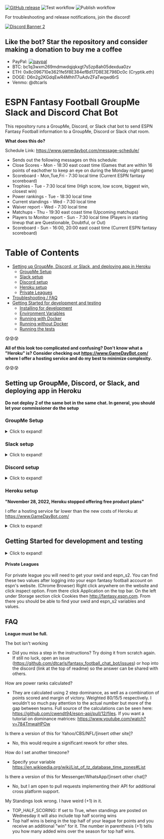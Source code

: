 [![GitHub release](https://img.shields.io/github/v/release/dtcarls/fantasy_football_chat_bot)](https://github.com/dtcarls/fantasy_football_chat_bot/releases/latest/)
![Test workflow](https://github.com/dtcarls/fantasy_football_chat_bot/actions/workflows/ci.yaml/badge.svg)
![Publish workflow](https://github.com/dtcarls/fantasy_football_chat_bot/actions/workflows/publish_image.yaml/badge.svg)

For troubleshooting and release notifications, join the discord!

[![Discord Banner 2](https://discordapp.com/api/guilds/878995504225218620/widget.png?style=banner2)](https://discord.gg/VFXSkcgjxh)

Like the bot? Star the repository and consider making a donation to buy me a coffee
------
* PayPal:
[![paypal](https://www.paypalobjects.com/en_US/i/btn/btn_donateCC_LG.gif)](https://www.paypal.com/cgi-bin/webscr?cmd=_donations&business=ZDLFECJVGG6RG&currency_code=USD&source=url)
* BTC: bc1q3wxm269mdmwdqjqkxgt7s5zp8ah05dexdua0zv
* ETH: 0x8c096710e3621fe5f8E384efBd17D8E3E798Dc0c (Cryptik.eth)
* DOGE: D6n2g2KGdqEwR4MhhT7uAdvZFaTwqwd6rS
* Venmo: @dtcarls

# ESPN Fantasy Football GroupMe Slack and Discord Chat Bot

This repository runs a GroupMe, Discord, or Slack chat bot to send ESPN Fantasy Football information to a GroupMe, Discord or Slack chat room.

**What does this do?**

Schedule Link: https://www.gamedaybot.com/message-schedule/
- Sends out the following messages on this schedule:
- Close Scores - Mon - 18:30 east coast time (Games that are within 16 points of eachother to keep an eye on during the Monday night game)
- Scoreboard - Mon,Tue,Fri - 7:30 local time (Current ESPN fantasy scoreboard)
- Trophies - Tue - 7:30 local time (High score, low score, biggest win, closest win)
- Power rankings - Tue - 18:30 local time
- Current standings - Wed - 7:30 local time
- Waiver report - Wed - 7:30 local time
- Matchups - Thu - 19:30 east coast time (Upcoming matchups)
- Players to Monitor report - Sun - 7:30 local time (Players in starting lineup that are Questionable, Doubtful, or Out)
- Scoreboard - Sun - 16:00, 20:00 east coast time (Current ESPN fantasy scoreboard)


Table of Contents
=================

  * [Setting up GroupMe, Discord, or Slack, and deploying app in Heroku](#setting-up-groupme-discord-or-slack-and-deploying-app-in-heroku)
     * [GroupMe Setup](#groupme-setup)
     * [Slack setup](#slack-setup)
     * [Discord setup](#discord-setup)
     * [Heroku setup](#heroku-setup)
     * [Private Leagues](#private-leagues)
  * [Troubleshooting / FAQ](#troubleshooting--faq)
  * [Getting Started for development and testing](#getting-started-for-development-and-testing)
     * [Installing for development](#installing-for-development)
     * [Environment Variables](#environment-variables)
     * [Running with Docker](#running-with-docker)
     * [Running without Docker](#running-without-docker)
     * [Running the tests](#running-the-tests)

:cold_sweat::cold_sweat::cold_sweat:

**All of this look too complicated and confusing? Don't know what a "Heroku" is? Consider checking out https://www.GameDayBot.com/ where I offer a hosting service and do my best to minimize complexity.**

:cold_sweat::cold_sweat::cold_sweat:
## Setting up GroupMe, Discord, or Slack, and deploying app in Heroku

**Do not deploy 2 of the same bot in the same chat. In general, you should let your commissioner do the setup**

### GroupMe Setup
<details>
  <summary>Click to expand!</summary>

Go to www.groupme.com and sign up or login

If you don't have one for your league already, create a new "Group Chat"

![](https://i.imgur.com/32ioDoZ.png)

Next we will setup the bot for GroupMe

Go to https://dev.groupme.com/session/new and login

Click "Create Bot"

![](https://i.imgur.com/TI1bpwE.png)

Create your bot. GroupMe does a good job explaining what each thing is.

![](https://i.imgur.com/DQUcuuI.png)

After you have created your bot you will see something similar to this. Click "Edit"

![](https://i.imgur.com/Z9vwKKt.png)

This page is important as you will need the "Bot ID" on this page.You can also send a test message with the text box to be sure it is connected to your chat room.
Side note: If you use the bot id depicted in the page you will spam an empty chat room so not worth the effort

![](https://i.imgur.com/k65EZFJ.png)
</details>

### Slack setup
<details>
  <summary>Click to expand!</summary>

Go to https://slack.com/signin and sign in to the workspace the bot will be in

If you don't have one for your league already, create a new League Channel

Next we will setup the bot for Slack

Go to https://api.slack.com/apps/new

Name the app, and choose the intended workspace from the dropdown.

Select the Incoming Webhooks section on the side.

![](https://i.imgur.com/ziRQCVP.png)

Change the toggle from Off to On.

Select Add New Webhook to Workspace

![](https://i.imgur.com/tJRRrfz.png)

In the Post to dropdown, select the channel you want to send messages to, then
select Authorize.

This page is important as you will need the "Webhook URL" on this page.

![](https://i.imgur.com/mmzhDS0.png)
</details>

### Discord setup
 <details>
  <summary>Click to expand!</summary>

Log into or create a discord account

Go to or create a discord server to receive messages in

Open the server settings

![](https://i.imgur.com/bDk2ttJ.png)

Go to Webhooks

![](https://i.imgur.com/mfFHGbT.png)

Create a webhook, give it a name and pick which channel to receive messages in

![](https://i.imgur.com/NAJLv6D.png)

Save the "Webhook URL" on this page

![](https://i.imgur.com/U4MKZSY.png)
</details>

### Heroku setup
**"November 28, 2022, Heroku stopped offering free product plans"**

I offer a hosting service far lower than the new costs of Heroku at https://www.GameDayBot.com/
<details>
  <summary>Click to expand!</summary>
Heroku is what you can use to host the chat bot.

Go to https://id.heroku.com/login and sign up or login


:warning::warning::warning::warning::warning::warning::warning::warning::warning::warning::warning::warning::warning::warning::warning::warning::warning::warning::warning::warning::warning::warning::warning::warning::warning::warning::warning::warning::warning:

:rotating_light:**Click this purple button to automatically deploy the code:**:rotating_light:

[![Deploy](https://www.herokucdn.com/deploy/button.svg)](https://heroku.com/deploy)

:warning::warning::warning::warning::warning::warning::warning::warning::warning::warning::warning::warning::warning::warning::warning::warning::warning::warning::warning::warning::warning::warning::warning::warning::warning::warning::warning::warning::warning:

Go to your dashboard (https://dashboard.heroku.com/apps)
Now you will need to setup your environment variables so that it works for your league. Click Settings at your dashboard. Then click "Reveal Config Vars" button and you will see something like this.

![](https://i.imgur.com/7a1V6v8.png)

Now we will need to edit these variables (click the pencil to the right of the variable to modify)
Note: App will restart when you change any variable so your chat room may be semi-spammed with the init message of "Hi" you can change the INIT_MSG variable to be blank to have no init message. It should also be noted that Heroku seems to restart the app about once a day

See [Environment Variables Section](#environment-variables) for documentation

After you have setup your variables you will need to turn it on. Navigate to the "Resources" tab of your Heroku app Dashboard.
You should see something like below. Click the pencil on the right and toggle the buton so it is blue like depicted and click "Confirm."
![](https://i.imgur.com/J6bpV2I.png)

You're done! You now have a fully featured GroupMe/Slack/Discord chat bot for ESPN leagues! If you have an INIT_MSG you will see it exclaimed in your GroupMe, Discord, or Slack chat room.

Unfortunately to do auto deploys of the latest version you need admin access to the repository on git. You can check for updates on the github page (https://github.com/dtcarls/fantasy_football_chat_bot/commits/master) and click the deploy button again; however, this will deploy a new instance and the variables will need to be edited again.
</details>

## Getting Started for development and testing

<details>
  <summary>Click to expand!</summary>

These instructions will get you a copy of the project up and running
on your local machine for development and testing purposes.

### Installing for development
With Docker:
```bash
git clone https://github.com/dtcarls/fantasy_football_chat_bot

cd fantasy_football_chat_bot

docker build -t fantasy_football_chat_bot .
```

Without Docker:

```bash
git clone https://github.com/dtcarls/fantasy_football_chat_bot

cd fantasy_football_chat_bot

pip install -r requirements.txt
# or
#python3 setup.py install
```

### Environment Variables
|Var|Type|Required|Default|Description|
|---|----|--------|-------|-----------|
|BOT_ID|String|For GroupMe|None|This is your Bot ID from the GroupMe developers page|
|SLACK_WEBHOOK_URL|String|For Slack|None|This is your Webhook URL from the Slack App page|
|DISCORD_WEBHOOK_URL|String|For Discord|None|This is your Webhook URL from the Discord Settings page|
|LEAGUE_ID|String|Yes|None|This is your ESPN league id|
|START_DATE|Date|Yes|Start of current season (YYYY-MM-DD)|This is when the bot will start paying attention and sending messages to your chat.|
|END_DATE|Date|Yes|End of current season (YYYY-MM-DD)|This is when the bot will stop paying attention and stop sending messages to your chat.|
|LEAGUE_YEAR|String|Yes|Currernt Year (YYYY)|ESPN League year to look at|
|TIMEZONE|String|Yes|America/New_York|The timezone that the messages will look to send in.|
|INIT_MSG|String|No|None|The message that the bot will say when it is started.|
|TOP_HALF_SCORING|Bool|No|False|If set to True, when standings are posted on Wednesday it will also include being in the top half of your league for points and you receive an additional "win" for it.|
|RANDOM_PHRASE|Bool|No|False|If set to True, when matchups are posted on Tuesday it will also include a random phrase|
|MONITOR_REPORT|Bool|No|False|If set to True, will provide a report of players in starting lineup that are Questionable, Doubtful, Out, or projected for less than 4 points|
|WAIVER_REPORT|Bool|No|False|If set to True, will provide a waiver report of add/drops. :warning: ESPN_S2 and SWID are required for this to work :warning:|
|DAILY_WAIVER|Bool|No|False|If set to True, will provide a waiver report of add/drops daily. :warning: ESPN_S2 and SWID are required for this to work :warning:|
|ESPN_S2|String|For Private leagues|None|Used for private leagues. See [Private Leagues Section](#private-leagues) for documentation|
|SWID|String|For Private leagues|None|Used for private leagues. (Can be defined with or without {}) See [Private Leagues Section](#private-leagues) for documentation|

#### Discord channel overrides

If you would like specific reports to post to dedicated Discord channels, provide the corresponding optional webhook variables below. Any report without an override falls back to `DISCORD_WEBHOOK_URL`.

|Var|Report Target|
|---|-------------|
|DISCORD_WEBHOOK_URL_MATCHUPS|`get_matchups`|
|DISCORD_WEBHOOK_URL_MONITOR|`get_monitor`|
|DISCORD_WEBHOOK_URL_SCOREBOARD|`get_scoreboard_short`|
|DISCORD_WEBHOOK_URL_PROJECTED_SCOREBOARD|`get_projected_scoreboard`|
|DISCORD_WEBHOOK_URL_CLOSE_SCORES|`get_close_scores`|
|DISCORD_WEBHOOK_URL_POWER_RANKINGS|`get_power_rankings`|
|DISCORD_WEBHOOK_URL_TROPHIES|`get_trophies`|
|DISCORD_WEBHOOK_URL_STANDINGS|`get_standings`|
|DISCORD_WEBHOOK_URL_FINAL|`get_final`|
|DISCORD_WEBHOOK_URL_WAIVER_REPORT|`get_waiver_report`|
|DISCORD_WEBHOOK_URL_BROADCAST|`broadcast`|
|DISCORD_WEBHOOK_URL_INIT|`init`|
|DISCORD_WEBHOOK_URL_TROPHY_RECAP|`trophy_recap`|
|DISCORD_WEBHOOK_URL_WIN_MATRIX|`win_matrix`|

You can also use `DISCORD_WEBHOOK_URL_SCOREBOARD_SHORT` or `DISCORD_WEBHOOK_URL_GET_SCOREBOARD_SHORT` as aliases for the scoreboard row.

### Running with Docker

Use BOT_ID if using Groupme, DISCORD_WEBHOOK_URL if using Discord, and SLACK_WEBHOOK_URL if using Slack (or multiple to get messages in multiple places)

```bash
>>> export BOT_ID=[enter your GroupMe Bot ID]
>>> export WEBHOOK_URL=[enter your Webhook URL]
>>> export LEAGUE_ID=[enter ESPN league ID]
>>> export LEAGUE_YEAR=[enter league year]
>>> cd fantasy_football_chat_bot
>>> docker run --rm=True \
-e BOT_ID=$BOT_ID \
-e LEAGUE_ID=$LEAGUE_ID \
-e LEAGUE_YEAR=$LEAGUE_YEAR \
fantasy_football_chat_bot
```

### Running without Docker

Use BOT_ID if using Groupme, DISCORD_WEBHOOK_URL if using Discord, and SLACK_WEBHOOK_URL if using Slack (or multiple to get messages in multiple places)

```bash
>>> export BOT_ID=[enter your GroupMe Bot ID]
>>> export WEBHOOK_URL=[enter your Webhook URL]
>>> export LEAGUE_ID=[enter ESPN league ID]
>>> export LEAGUE_YEAR=[enter league year]
>>> python3 gamedaybot/espn/espn_bot.py
```

### Running the tests

Automated tests for this package are included in the `tests` directory. After installation,
you can run these tests by changing the directory to the `gamedaybot` directory and running the following:

```python3
pip install -r requirements-test.txt
pytest
```
</details>

#### Private Leagues

For private league you will need to get your swid and espn_s2.
You can find these two values after logging into your espn fantasy football account on espn's website.
(Chrome Browser)
Right click anywhere on the website and click inspect option.
From there click Application on the top bar.
On the left under Storage section click Cookies then http://fantasy.espn.com.
From there you should be able to find your swid and espn_s2 variables and values.
## FAQ

**League must be full.**

The bot isn't working

* Did you miss a step in the instructions? Try doing it from scratch again. If still no luck, open an issue (https://github.com/dtcarls/fantasy_football_chat_bot/issues) or hop into the discord (link at the top of readme) so the answer can be shared with others.

How are power ranks calculated?

* They are calculated using 2 step dominance, as well as a combination of points scored and margin of victory. Weighted 80/15/5 respectively. I wouldn't so much pay attention to the actual number but more of the gap between teams. Full source of the calculations can be seen here: https://github.com/cwendt94/espn-api/pull/12/files. If you want a tutorial on dominance matrices: https://www.youtube.com/watch?v=784TmwaHPOw

Is there a version of this for Yahoo/CBS/NFL/[insert other site]?

* No, this would require a significant rework for other sites.

How do I set another timezone?

* Specify your variable https://en.wikipedia.org/wiki/List_of_tz_database_time_zones#List

Is there a version of this for Messenger/WhatsApp/[insert other chat]?

* No, but I am open to pull requests implementing their API for additional cross platform support.

My Standings look wrong. I have weird (+1) in it.

* TOP_HALF_SCORING: If set to True, when standings are posted on Wednesday it will also include top half scoring wins
* Top half wins is being in the top half of your league for points and you receive an additional "win" for it. The number in parenthesis (+1) tells you how many added wins over the season for top half wins.
</details>
